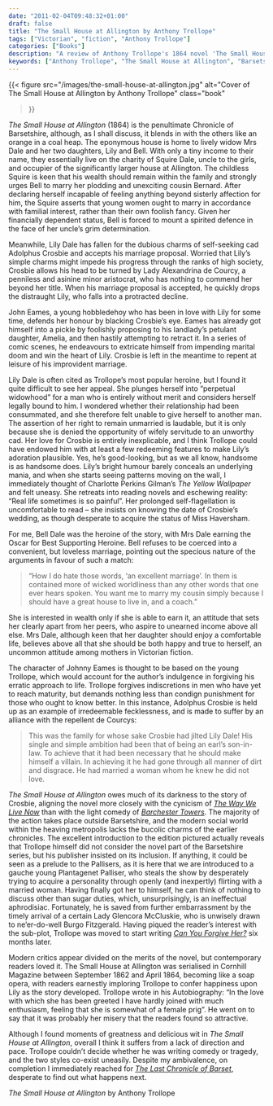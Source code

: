 ```yaml
---
date: "2011-02-04T09:48:32+01:00"
draft: false
title: "The Small House at Allington by Anthony Trollope"
tags: ["Victorian", "fiction", "Anthony Trollope"]
categories: ["Books"]
description: "A review of Anthony Trollope's 1864 novel 'The Small House at Allington,' featuring the Dale sisters - spirited Bell who resists marriage pressure and tragic Lily who falls for cad Adolphus Crosbie. Discover why this penultimate Barsetshire Chronicle feels darker than its predecessors."
keywords: ["Anthony Trollope", "The Small House at Allington", "Barsetshire Chronicles", "Lily Dale", "Bell Dale", "Adolphus Crosbie", "Johnny Eames", "Victorian courtship", "jilted heroine"]
---
```


{{< figure
  src="/images/the-small-house-at-allington.jpg"
  alt="Cover of The Small House at Allington by Anthony Trollope"
  class="book"
>}}

_The Small House at Allington_ (1864) is the penultimate Chronicle of Barsetshire, although, as I shall discuss, it blends in with the others like an orange in a coal heap. The eponymous house is home to lively widow Mrs Dale and her two daughters, Lily and Bell. With only a tiny income to their name, they essentially live on the charity of Squire Dale, uncle to the girls, and occupier of the significantly larger house at Allington. The childless Squire is keen that his wealth should remain within the family and strongly urges Bell to marry her plodding and unexciting cousin Bernard. After declaring herself incapable of feeling anything beyond sisterly affection for him, the Squire asserts that young women ought to marry in accordance with familial interest, rather than their own foolish fancy. Given her financially dependent status, Bell is forced to mount a spirited defence in the face of her uncle’s grim determination.

Meanwhile, Lily Dale has fallen for the dubious charms of self-seeking cad Adolphus Crosbie and accepts his marriage proposal. Worried that Lily’s simple charms might impede his progress through the ranks of high society, Crosbie allows his head to be turned by Lady Alexandrina de Courcy, a penniless and asinine minor aristocrat, who has nothing to commend her beyond her title. When his marriage proposal is accepted, he quickly drops the distraught Lily, who falls into a protracted decline.

John Eames, a young hobbledehoy who has been in love with Lily for some time, defends her honour by blacking Crosbie’s eye. Eames has already got himself into a pickle by foolishly proposing to his landlady’s petulant daughter, Amelia, and then hastily attempting to retract it. In a series of comic scenes, he endeavours to extricate himself from impending marital doom and win the heart of Lily. Crosbie is left in the meantime  to repent at leisure of his improvident marriage.

Lily Dale is often cited as Trollope’s most popular heroine, but I found it quite difficult to see her appeal. She plunges herself into “perpetual widowhood” for a man who is entirely without merit and considers herself legally bound to him. I wondered whether their relationship had been consummated, and she therefore felt unable to give herself to another man. The assertion of her right to remain unmarried is laudable, but it is only because she is denied the opportunity of wifely servitude to an unworthy cad. Her love for Crosbie is entirely inexplicable, and I think Trollope could have endowed him with at least a few redeeming features to make Lily’s adoration plausible. Yes, he’s good-looking, but as we all know, handsome is as handsome does. Lily’s bright humour barely conceals an underlying mania, and when she starts seeing patterns moving on the wall, I immediately thought of Charlotte Perkins Gilman’s _The Yellow Wallpaper_ and felt uneasy. She retreats into reading novels and eschewing reality: “Real life sometimes is so painful”. Her prolonged self-flagellation is uncomfortable to read – she insists on knowing the date of Crosbie’s wedding, as though desperate to acquire the status of Miss Haversham.

For me, Bell Dale was the heroine of the story, with Mrs Dale earning the Oscar for Best Supporting Heroine. Bell refuses to be coerced into a convenient, but loveless marriage, pointing out the specious nature of the arguments in favour of such a match:

>“How I do hate those words, ‘an excellent marriage’. In them is contained more of wicked worldliness than any other words that one ever hears spoken. You want me to marry my cousin simply because I should have a great house to live in, and a coach.”

She is interested in wealth only if she is able to earn it, an attitude that sets her clearly apart from her peers, who aspire to unearned income above all else. Mrs Dale, although keen that her daughter should enjoy a comfortable life, believes above all that she should be both happy and true to herself, an uncommon attitude among mothers in Victorian fiction.

The character of Johnny Eames is thought to be based on the young Trollope, which would account for the author’s indulgence in forgiving his erratic approach to life. Trollope forgives indiscretions in men who have yet to reach maturity, but demands nothing less than condign punishment for those who ought to know better. In this instance, Adolphus Crosbie is held up as an example of irredeemable fecklessness, and is made to suffer by an alliance with the repellent de Courcys:

>This was the family for whose sake Crosbie had jilted Lily Dale! His single and simple ambition had been that of being an earl’s son-in-law. To achieve that it had been necessary that he should make himself a villain. In achieving it he had gone through all manner of dirt and disgrace. He had married a woman whom he knew he did not love.

_The Small House at Allington_ owes much of its darkness to the story of Crosbie, aligning the novel more closely with the cynicism of [_The Way We Live Now_](/posts/the-way-we-live-now/) than with the light comedy of [_Barchester Towers_](/posts/barchester-towers/). The majority of the action takes place outside Barsetshire, and the modern social world within the heaving metropolis lacks the bucolic charms of the earlier chronicles. The excellent introduction to the edition pictured actually reveals that Trollope himself did not consider the novel part of the Barsetshire series, but his publisher insisted on its inclusion. If anything, it could be seen as a prelude to the Pallisers, as it is here that we are introduced to a gauche young Plantagenet Palliser, who steals the show by desperately trying to acquire a personality through openly (and inexpertly) flirting with a married woman. Having finally got her to himself, he can think of nothing to discuss other than sugar duties, which, unsurprisingly, is an ineffectual aphrodisiac. Fortunately, he is saved from further embarrassment by the timely arrival of a certain Lady Glencora McCluskie, who is unwisely drawn to ne’er-do-well Burgo Fitzgerald. Having piqued the reader’s interest with the sub-plot, Trollope was moved to start writing [_Can You Forgive Her?_](/posts/can-you-forgive-her/) six months later.

Modern critics appear divided on the merits of the novel, but contemporary readers loved it. The Small House at Allington was serialised in Cornhill Magazine between September 1862 and April 1864, becoming like a soap opera, with readers earnestly imploring Trollope to confer happiness upon Lily as the story developed. Trollope wrote in his Autobiography: “In the love with which she has been greeted I have hardly joined with much enthusiasm, feeling that she is somewhat of a female prig”. He went on to say that it was probably her misery that the readers found so attractive.

Although I found moments of greatness and delicious wit in _The Small House at Allington_, overall I think it suffers from a lack of direction and pace. Trollope couldn’t decide whether he was writing comedy or tragedy, and the two styles co-exist uneasily. Despite my ambivalence, on completion I immediately reached for [_The Last Chronicle of Barset_](/posts/the-last-chronicle-of-barset/), desperate to find out what happens next.

_The Small House at Allington_ by Anthony Trollope